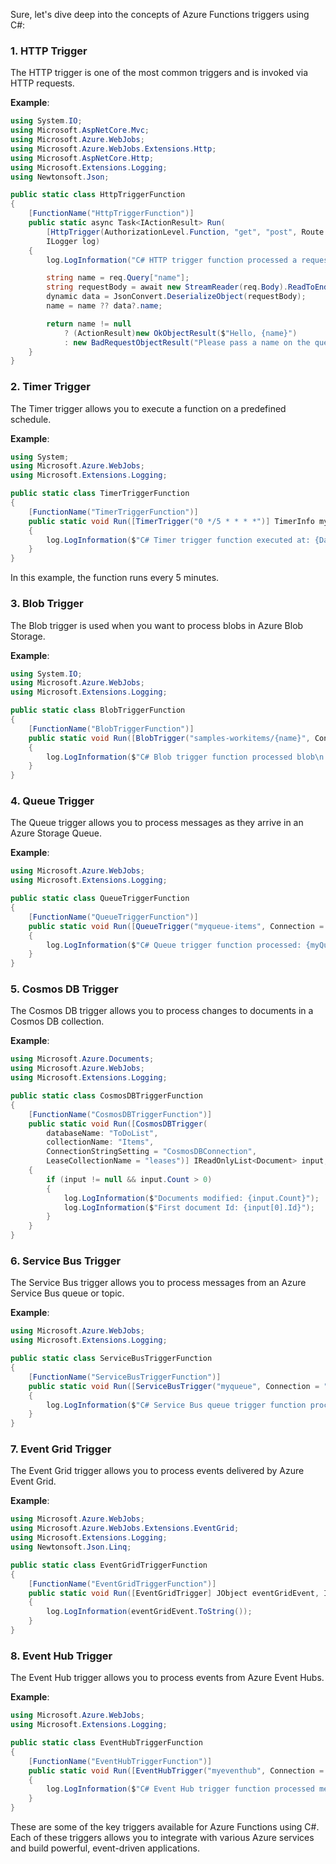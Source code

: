Sure, let's dive deep into the concepts of Azure Functions triggers using C#:

### **1. HTTP Trigger**
The HTTP trigger is one of the most common triggers and is invoked via HTTP requests.

**Example**:
```csharp
using System.IO;
using Microsoft.AspNetCore.Mvc;
using Microsoft.Azure.WebJobs;
using Microsoft.Azure.WebJobs.Extensions.Http;
using Microsoft.AspNetCore.Http;
using Microsoft.Extensions.Logging;
using Newtonsoft.Json;

public static class HttpTriggerFunction
{
    [FunctionName("HttpTriggerFunction")]
    public static async Task<IActionResult> Run(
        [HttpTrigger(AuthorizationLevel.Function, "get", "post", Route = null)] HttpRequest req,
        ILogger log)
    {
        log.LogInformation("C# HTTP trigger function processed a request.");

        string name = req.Query["name"];
        string requestBody = await new StreamReader(req.Body).ReadToEndAsync();
        dynamic data = JsonConvert.DeserializeObject(requestBody);
        name = name ?? data?.name;

        return name != null
            ? (ActionResult)new OkObjectResult($"Hello, {name}")
            : new BadRequestObjectResult("Please pass a name on the query string or in the request body");
    }
}
```

### **2. Timer Trigger**
The Timer trigger allows you to execute a function on a predefined schedule.

**Example**:
```csharp
using System;
using Microsoft.Azure.WebJobs;
using Microsoft.Extensions.Logging;

public static class TimerTriggerFunction
{
    [FunctionName("TimerTriggerFunction")]
    public static void Run([TimerTrigger("0 */5 * * * *")] TimerInfo myTimer, ILogger log)
    {
        log.LogInformation($"C# Timer trigger function executed at: {DateTime.Now}");
    }
}
```
In this example, the function runs every 5 minutes.

### **3. Blob Trigger**
The Blob trigger is used when you want to process blobs in Azure Blob Storage.

**Example**:
```csharp
using System.IO;
using Microsoft.Azure.WebJobs;
using Microsoft.Extensions.Logging;

public static class BlobTriggerFunction
{
    [FunctionName("BlobTriggerFunction")]
    public static void Run([BlobTrigger("samples-workitems/{name}", Connection = "AzureWebJobsStorage")] Stream myBlob, string name, ILogger log)
    {
        log.LogInformation($"C# Blob trigger function processed blob\n Name: {name} \n Size: {myBlob.Length} Bytes");
    }
}
```

### **4. Queue Trigger**
The Queue trigger allows you to process messages as they arrive in an Azure Storage Queue.

**Example**:
```csharp
using Microsoft.Azure.WebJobs;
using Microsoft.Extensions.Logging;

public static class QueueTriggerFunction
{
    [FunctionName("QueueTriggerFunction")]
    public static void Run([QueueTrigger("myqueue-items", Connection = "AzureWebJobsStorage")] string myQueueItem, ILogger log)
    {
        log.LogInformation($"C# Queue trigger function processed: {myQueueItem}");
    }
}
```

### **5. Cosmos DB Trigger**
The Cosmos DB trigger allows you to process changes to documents in a Cosmos DB collection.

**Example**:
```csharp
using Microsoft.Azure.Documents;
using Microsoft.Azure.WebJobs;
using Microsoft.Extensions.Logging;

public static class CosmosDBTriggerFunction
{
    [FunctionName("CosmosDBTriggerFunction")]
    public static void Run([CosmosDBTrigger(
        databaseName: "ToDoList",
        collectionName: "Items",
        ConnectionStringSetting = "CosmosDBConnection",
        LeaseCollectionName = "leases")] IReadOnlyList<Document> input, ILogger log)
    {
        if (input != null && input.Count > 0)
        {
            log.LogInformation($"Documents modified: {input.Count}");
            log.LogInformation($"First document Id: {input[0].Id}");
        }
    }
}
```

### **6. Service Bus Trigger**
The Service Bus trigger allows you to process messages from an Azure Service Bus queue or topic.

**Example**:
```csharp
using Microsoft.Azure.WebJobs;
using Microsoft.Extensions.Logging;

public static class ServiceBusTriggerFunction
{
    [FunctionName("ServiceBusTriggerFunction")]
    public static void Run([ServiceBusTrigger("myqueue", Connection = "ServiceBusConnection")] string myQueueItem, ILogger log)
    {
        log.LogInformation($"C# Service Bus queue trigger function processed message: {myQueueItem}");
    }
}
```

### **7. Event Grid Trigger**
The Event Grid trigger allows you to process events delivered by Azure Event Grid.

**Example**:
```csharp
using Microsoft.Azure.WebJobs;
using Microsoft.Azure.WebJobs.Extensions.EventGrid;
using Microsoft.Extensions.Logging;
using Newtonsoft.Json.Linq;

public static class EventGridTriggerFunction
{
    [FunctionName("EventGridTriggerFunction")]
    public static void Run([EventGridTrigger] JObject eventGridEvent, ILogger log)
    {
        log.LogInformation(eventGridEvent.ToString());
    }
}
```

### **8. Event Hub Trigger**
The Event Hub trigger allows you to process events from Azure Event Hubs.

**Example**:
```csharp
using Microsoft.Azure.WebJobs;
using Microsoft.Extensions.Logging;

public static class EventHubTriggerFunction
{
    [FunctionName("EventHubTriggerFunction")]
    public static void Run([EventHubTrigger("myeventhub", Connection = "EventHubConnection")] string myEventHubMessage, ILogger log)
    {
        log.LogInformation($"C# Event Hub trigger function processed message: {myEventHubMessage}");
    }
}
```

These are some of the key triggers available for Azure Functions using C#. Each of these triggers allows you to integrate with various Azure services and build powerful, event-driven applications.


